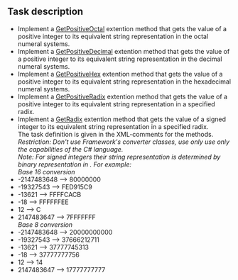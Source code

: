 ## Task description

- Implement a [GetPositiveOctal](NumeralSystems/Converter.cs#L13) extention method that gets the value of a positive integer to its equivalent string representation in the octal numeral systems.
- Implement a [GetPositiveDecimal](NumeralSystems/Converter.cs#L21) extention method that gets the value of a positive integer to its equivalent string representation in the decimal numeral systems.
- Implement a [GetPositiveHex](NumeralSystems/Converter.cs#L29) extention method that gets the value of a positive integer to its equivalent string representation in the hexadecimal numeral systems.
- Implement a [GetPositiveRadix](NumeralSystems/Converter.cs#L39) extention method that gets the value of a positive integer to its equivalent string representation in a specified radix.
- Implement a [GetRadix](NumeralSystems/Converter.cs#L48) extention method that gets the value of a signed integer to its equivalent string representation in a specified radix.    
The task definition is given in the XML-comments for the methods.     
_Restriction: Don't use Framework's converter classes, use only use only the capabilities of the C# language._     
_Note: For signed integers their string representation is determined by binary representation in ._
_For example:_      
_Base 16 conversion_
- -2147483648      -->  80000000     
- -19327543        -->  FED915C9    
- -13621           -->  FFFFCACB    
- -18              -->  FFFFFFEE    
- 12               -->  C     
- 2147483647       -->  7FFFFFFF   
_Base 8 conversion_      
- -2147483648      -->  20000000000
- -19327543        -->  37666212711
- -13621           -->  37777745313
- -18              -->  37777777756
- 12               -->  14
- 2147483647       -->  17777777777    
